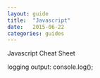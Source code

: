 ```yaml
---
layout: guide
title:  "Javascript"
date:   2015-06-22
categories: guides
---
```


Javascript Cheat Sheet

logging output: console.log();

